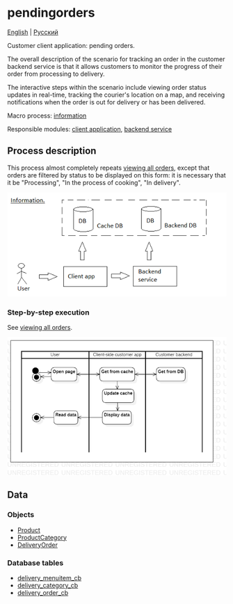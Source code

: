 # pendingorders

[English](pendingorders.md) | [Русский](pendingorders.ru.md)

Customer client application: pending orders.

The overall description of the scenario for tracking an order in the customer backend service is that it allows customers to monitor the progress of their order from processing to delivery. 

The interactive steps within the scenario include viewing order status updates in real-time, tracking the courier's location on a map, and receiving notifications when the order is out for delivery or has been delivered.

Macro process: [information](../../macroprocesses/information.md)

Responsible modules: [client application](../../frontend/customerclient.md), [backend service](../../backend/customerbackend.md)

## Process description

This process almost completely repeats [viewing all orders](orders.md), except that orders are filtered by status to be displayed on this form: it is necessary that it be "Processing", "In the process of cooking", "In delivery".

![information_overall](../../img/information_overall.png)

### Step-by-step execution

See [viewing all orders](orders.md).

![customer.allorders](../../img/activitydiagrams/customer.allorders.png)

## Data

### Objects 

- [Product](https://github.com/alexeysp11/workflow-lib/blob/main/docs/Models/Business/Products/Product.md)
- [ProductCategory](https://github.com/alexeysp11/workflow-lib/blob/main/docs/Models/Business/Products/ProductCategory.md)
- [DeliveryOrder](https://github.com/alexeysp11/workflow-lib/blob/main/docs/Models/Business/BusinessDocuments/DeliveryOrder.md)

### Database tables 

- [delivery_menuitem_cb](../../dbtables/customer/delivery_menuitem_cb.md)
- [delivery_category_cb](../../dbtables/customer/delivery_category_cb.md)
- [delivery_order_cb](../../dbtables/customer/delivery_order_cb.md)
